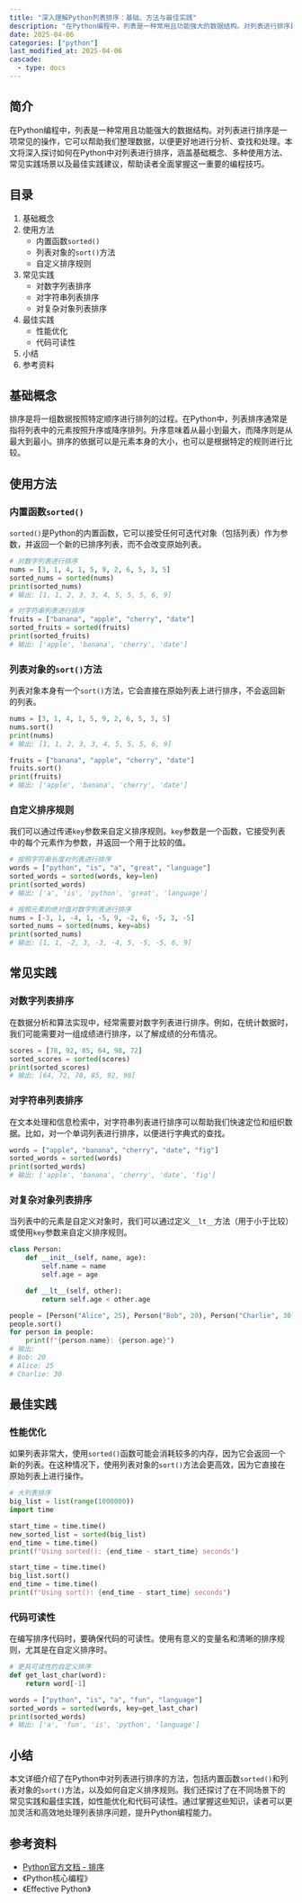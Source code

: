 ```yaml
---
title: "深入理解Python列表排序：基础、方法与最佳实践"
description: "在Python编程中，列表是一种常用且功能强大的数据结构。对列表进行排序是一项常见的操作，它可以帮助我们整理数据，以便更好地进行分析、查找和处理。本文将深入探讨如何在Python中对列表进行排序，涵盖基础概念、多种使用方法、常见实践场景以及最佳实践建议，帮助读者全面掌握这一重要的编程技巧。"
date: 2025-04-06
categories: ["python"]
last_modified_at: 2025-04-06
cascade:
  - type: docs
---
```



## 简介
在Python编程中，列表是一种常用且功能强大的数据结构。对列表进行排序是一项常见的操作，它可以帮助我们整理数据，以便更好地进行分析、查找和处理。本文将深入探讨如何在Python中对列表进行排序，涵盖基础概念、多种使用方法、常见实践场景以及最佳实践建议，帮助读者全面掌握这一重要的编程技巧。

<!-- more -->
## 目录
1. 基础概念
2. 使用方法
    - 内置函数`sorted()`
    - 列表对象的`sort()`方法
    - 自定义排序规则
3. 常见实践
    - 对数字列表排序
    - 对字符串列表排序
    - 对复杂对象列表排序
4. 最佳实践
    - 性能优化
    - 代码可读性
5. 小结
6. 参考资料

## 基础概念
排序是将一组数据按照特定顺序进行排列的过程。在Python中，列表排序通常是指将列表中的元素按照升序或降序排列。升序意味着从最小到最大，而降序则是从最大到最小。排序的依据可以是元素本身的大小，也可以是根据特定的规则进行比较。

## 使用方法

### 内置函数`sorted()`
`sorted()`是Python的内置函数，它可以接受任何可迭代对象（包括列表）作为参数，并返回一个新的已排序列表，而不会改变原始列表。

```python
# 对数字列表进行排序
nums = [3, 1, 4, 1, 5, 9, 2, 6, 5, 3, 5]
sorted_nums = sorted(nums)
print(sorted_nums)  
# 输出: [1, 1, 2, 3, 3, 4, 5, 5, 5, 6, 9]

# 对字符串列表进行排序
fruits = ["banana", "apple", "cherry", "date"]
sorted_fruits = sorted(fruits)
print(sorted_fruits)  
# 输出: ['apple', 'banana', 'cherry', 'date']
```

### 列表对象的`sort()`方法
列表对象本身有一个`sort()`方法，它会直接在原始列表上进行排序，不会返回新的列表。

```python
nums = [3, 1, 4, 1, 5, 9, 2, 6, 5, 3, 5]
nums.sort()
print(nums)  
# 输出: [1, 1, 2, 3, 3, 4, 5, 5, 5, 6, 9]

fruits = ["banana", "apple", "cherry", "date"]
fruits.sort()
print(fruits)  
# 输出: ['apple', 'banana', 'cherry', 'date']
```

### 自定义排序规则
我们可以通过传递`key`参数来自定义排序规则。`key`参数是一个函数，它接受列表中的每个元素作为参数，并返回一个用于比较的值。

```python
# 按照字符串长度对列表进行排序
words = ["python", "is", "a", "great", "language"]
sorted_words = sorted(words, key=len)
print(sorted_words)  
# 输出: ['a', 'is', 'python', 'great', 'language']

# 按照元素的绝对值对数字列表进行排序
nums = [-3, 1, -4, 1, -5, 9, -2, 6, -5, 3, -5]
sorted_nums = sorted(nums, key=abs)
print(sorted_nums)  
# 输出: [1, 1, -2, 3, -3, -4, 5, -5, -5, 6, 9]
```

## 常见实践

### 对数字列表排序
在数据分析和算法实现中，经常需要对数字列表进行排序。例如，在统计数据时，我们可能需要对一组成绩进行排序，以了解成绩的分布情况。

```python
scores = [78, 92, 85, 64, 98, 72]
sorted_scores = sorted(scores)
print(sorted_scores)  
# 输出: [64, 72, 78, 85, 92, 98]
```

### 对字符串列表排序
在文本处理和信息检索中，对字符串列表进行排序可以帮助我们快速定位和组织数据。比如，对一个单词列表进行排序，以便进行字典式的查找。

```python
words = ["apple", "banana", "cherry", "date", "fig"]
sorted_words = sorted(words)
print(sorted_words)  
# 输出: ['apple', 'banana', 'cherry', 'date', 'fig']
```

### 对复杂对象列表排序
当列表中的元素是自定义对象时，我们可以通过定义`__lt__`方法（用于小于比较）或使用`key`参数来自定义排序规则。

```python
class Person:
    def __init__(self, name, age):
        self.name = name
        self.age = age

    def __lt__(self, other):
        return self.age < other.age

people = [Person("Alice", 25), Person("Bob", 20), Person("Charlie", 30)]
people.sort()
for person in people:
    print(f"{person.name}: {person.age}")
# 输出:
# Bob: 20
# Alice: 25
# Charlie: 30
```

## 最佳实践

### 性能优化
如果列表非常大，使用`sorted()`函数可能会消耗较多的内存，因为它会返回一个新的列表。在这种情况下，使用列表对象的`sort()`方法会更高效，因为它直接在原始列表上进行操作。

```python
# 大列表排序
big_list = list(range(1000000))
import time

start_time = time.time()
new_sorted_list = sorted(big_list)
end_time = time.time()
print(f"Using sorted(): {end_time - start_time} seconds")

start_time = time.time()
big_list.sort()
end_time = time.time()
print(f"Using sort(): {end_time - start_time} seconds")
```

### 代码可读性
在编写排序代码时，要确保代码的可读性。使用有意义的变量名和清晰的排序规则，尤其是在自定义排序时。

```python
# 更具可读性的自定义排序
def get_last_char(word):
    return word[-1]

words = ["python", "is", "a", "fun", "language"]
sorted_words = sorted(words, key=get_last_char)
print(sorted_words)  
# 输出: ['a', 'fun', 'is', 'python', 'language']
```

## 小结
本文详细介绍了在Python中对列表进行排序的方法，包括内置函数`sorted()`和列表对象的`sort()`方法，以及如何自定义排序规则。我们还探讨了在不同场景下的常见实践和最佳实践，如性能优化和代码可读性。通过掌握这些知识，读者可以更加灵活和高效地处理列表排序问题，提升Python编程能力。

## 参考资料
- [Python官方文档 - 排序](https://docs.python.org/3/howto/sorting.html)
- 《Python核心编程》
- 《Effective Python》